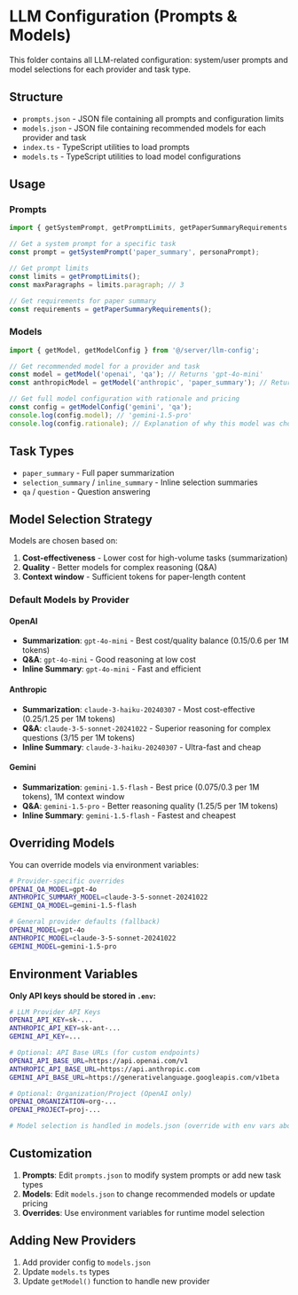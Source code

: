 # LLM Configuration (Prompts & Models)

This folder contains all LLM-related configuration: system/user prompts and model selections for each provider and task type.

## Structure

- `prompts.json` - JSON file containing all prompts and configuration limits
- `models.json` - JSON file containing recommended models for each provider and task
- `index.ts` - TypeScript utilities to load prompts
- `models.ts` - TypeScript utilities to load model configurations

## Usage

### Prompts

```typescript
import { getSystemPrompt, getPromptLimits, getPaperSummaryRequirements } from '@/server/llm-config';

// Get a system prompt for a specific task
const prompt = getSystemPrompt('paper_summary', personaPrompt);

// Get prompt limits
const limits = getPromptLimits();
const maxParagraphs = limits.paragraph; // 3

// Get requirements for paper summary
const requirements = getPaperSummaryRequirements();
```

### Models

```typescript
import { getModel, getModelConfig } from '@/server/llm-config';

// Get recommended model for a provider and task
const model = getModel('openai', 'qa'); // Returns 'gpt-4o-mini'
const anthropicModel = getModel('anthropic', 'paper_summary'); // Returns 'claude-3-haiku-20240307'

// Get full model configuration with rationale and pricing
const config = getModelConfig('gemini', 'qa');
console.log(config.model); // 'gemini-1.5-pro'
console.log(config.rationale); // Explanation of why this model was chosen
```

## Task Types

- `paper_summary` - Full paper summarization
- `selection_summary` / `inline_summary` - Inline selection summaries
- `qa` / `question` - Question answering

## Model Selection Strategy

Models are chosen based on:
1. **Cost-effectiveness** - Lower cost for high-volume tasks (summarization)
2. **Quality** - Better models for complex reasoning (Q&A)
3. **Context window** - Sufficient tokens for paper-length content

### Default Models by Provider

#### OpenAI
- **Summarization**: `gpt-4o-mini` - Best cost/quality balance ($0.15/$0.6 per 1M tokens)
- **Q&A**: `gpt-4o-mini` - Good reasoning at low cost
- **Inline Summary**: `gpt-4o-mini` - Fast and efficient

#### Anthropic
- **Summarization**: `claude-3-haiku-20240307` - Most cost-effective ($0.25/$1.25 per 1M tokens)
- **Q&A**: `claude-3-5-sonnet-20241022` - Superior reasoning for complex questions ($3/$15 per 1M tokens)
- **Inline Summary**: `claude-3-haiku-20240307` - Ultra-fast and cheap

#### Gemini
- **Summarization**: `gemini-1.5-flash` - Best price ($0.075/$0.3 per 1M tokens), 1M context window
- **Q&A**: `gemini-1.5-pro` - Better reasoning quality ($1.25/$5 per 1M tokens)
- **Inline Summary**: `gemini-1.5-flash` - Fastest and cheapest

## Overriding Models

You can override models via environment variables:

```bash
# Provider-specific overrides
OPENAI_QA_MODEL=gpt-4o
ANTHROPIC_SUMMARY_MODEL=claude-3-5-sonnet-20241022
GEMINI_QA_MODEL=gemini-1.5-flash

# General provider defaults (fallback)
OPENAI_MODEL=gpt-4o
ANTHROPIC_MODEL=claude-3-5-sonnet-20241022
GEMINI_MODEL=gemini-1.5-pro
```

## Environment Variables

**Only API keys should be stored in `.env`:**

```bash
# LLM Provider API Keys
OPENAI_API_KEY=sk-...
ANTHROPIC_API_KEY=sk-ant-...
GEMINI_API_KEY=...

# Optional: API Base URLs (for custom endpoints)
OPENAI_API_BASE_URL=https://api.openai.com/v1
ANTHROPIC_API_BASE_URL=https://api.anthropic.com
GEMINI_API_BASE_URL=https://generativelanguage.googleapis.com/v1beta

# Optional: Organization/Project (OpenAI only)
OPENAI_ORGANIZATION=org-...
OPENAI_PROJECT=proj-...

# Model selection is handled in models.json (override with env vars above)
```

## Customization

1. **Prompts**: Edit `prompts.json` to modify system prompts or add new task types
2. **Models**: Edit `models.json` to change recommended models or update pricing
3. **Overrides**: Use environment variables for runtime model selection

## Adding New Providers

1. Add provider config to `models.json`
2. Update `models.ts` types
3. Update `getModel()` function to handle new provider
